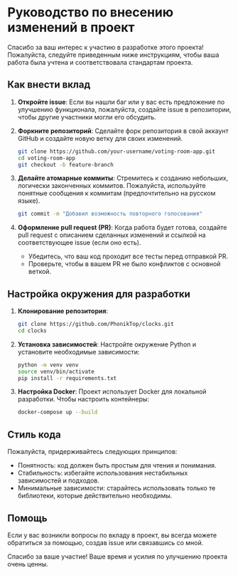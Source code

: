 
# Руководство по внесению изменений в проект

Спасибо за ваш интерес к участию в разработке этого проекта! Пожалуйста, следуйте приведенным ниже инструкциям, чтобы ваша работа была учтена и соответствовала стандартам проекта.

## Как внести вклад

1. **Откройте issue**: Если вы нашли баг или у вас есть предложение по улучшению функционала, пожалуйста, создайте issue в репозитории, чтобы другие участники могли его обсудить.

2. **Форкните репозиторий**: Сделайте форк репозитория в свой аккаунт GitHub и создайте новую ветку для своих изменений.
   ```bash
   git clone https://github.com/your-username/voting-room-app.git
   cd voting-room-app
   git checkout -b feature-branch
   ```

3. **Делайте атомарные коммиты**: Стремитесь к созданию небольших, логически законченных коммитов. Пожалуйста, используйте понятные сообщения к коммитам (предпочтительно на русском языке).
   ```bash
   git commit -m "Добавил возможность повторного голосования"
   ```

4. **Оформление pull request (PR)**: Когда работа будет готова, создайте pull request с описанием сделанных изменений и ссылкой на соответствующее issue (если оно есть).
   - Убедитесь, что ваш код проходит все тесты перед отправкой PR.
   - Проверьте, чтобы в вашем PR не было конфликтов с основной веткой.

## Настройка окружения для разработки

1. **Клонирование репозитория**:
   ```bash
   git clone https://github.com/PhonikTop/clocks.git
   cd clocks
   ```

2. **Установка зависимостей**:
   Настройте окружение Python и установите необходимые зависимости:
   ```bash
   python -m venv venv
   source venv/bin/activate
   pip install -r requirements.txt
   ```

3. **Настройка Docker**:
   Проект использует Docker для локальной разработки. Чтобы настроить контейнеры:
   ```bash
   docker-compose up --build
   ```

## Стиль кода

Пожалуйста, придерживайтесь следующих принципов:

- Понятность: код должен быть простым для чтения и понимания.
- Стабильность: избегайте использования нестабильных зависимостей и подходов.
- Минимальные зависимости: старайтесь использовать только те библиотеки, которые действительно необходимы.

## Помощь

Если у вас возникли вопросы по вкладу в проект, вы всегда можете обратиться за помощью, создав issue или связавшись со мной.

Спасибо за ваше участие! Ваше время и усилия по улучшению проекта очень ценны.
